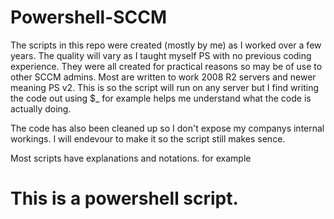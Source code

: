 # Powershell-SCCM

The scripts in this repo were created (mostly by me) as I worked over a few years. The quality will vary as I taught myself PS with no previous coding experience. They were all created for practical reasons so may be of use to other SCCM admins. Most are written to work 2008 R2 servers and newer meaning PS v2. This is so the script will run on any server but I find writing the code out using $_ for example helps me understand what the code is actually doing.

The code has also been cleaned up so I don't expose my companys internal workings. I will endevour to make it so the script still makes sence.

Most scripts have explanations and notations. for example 
# This is a powershell script.
